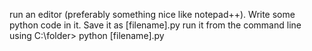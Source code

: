 run an editor (preferably something nice like notepad++).
Write some python code in it.
Save it as [filename].py
run it from the command line using
C:\folder\> python [filename].py
